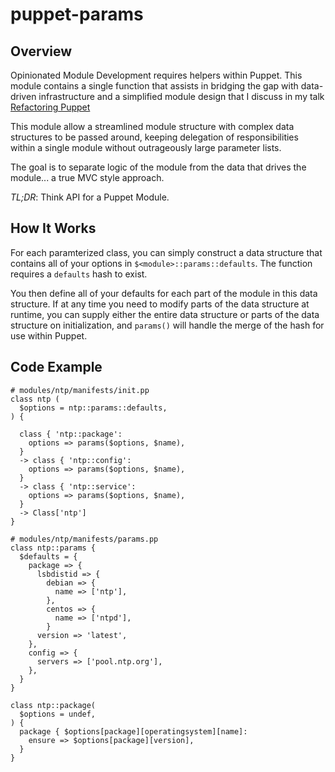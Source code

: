 # puppet-params

## Overview

Opinionated Module Development requires helpers within Puppet. This
module contains a single function that assists in bridging the gap with
data-driven infrastructure and a simplified module design that I discuss
in my talk [Refactoring Puppet](https://speakerdeck.com/jfryman/refactoring-puppet)

This module allow a streamlined module structure with complex data
structures to be passed around, keeping delegation of responsibilities
within a single module without outrageously large parameter lists.

The goal is to separate logic of the module from the data that drives
the module... a true MVC style approach.

*TL;DR*: Think API for a Puppet Module.

## How It Works
For each paramterized class, you can simply construct a data structure
that contains all of your options in `$<module>::params::defaults`. The
function requires a `defaults` hash to exist.

You then define all of your defaults for each part of the module in this
data structure. If at any time you need to modify parts of the data
structure at runtime, you can supply either the entire data structure or
parts of the data structure on initialization, and `params()` will handle
the merge of the hash for use within Puppet.

## Code Example
```
# modules/ntp/manifests/init.pp
class ntp (
  $options = ntp::params::defaults,
) {

  class { 'ntp::package':
    options => params($options, $name),
  }
  -> class { 'ntp::config':
    options => params($options, $name),
  }
  -> class { 'ntp::service':
    options => params($options, $name),
  }
  -> Class['ntp']
}

# modules/ntp/manifests/params.pp
class ntp::params {
  $defaults = {
    package => {
      lsbdistid => {
        debian => {
          name => ['ntp'],
        },
        centos => {
          name => ['ntpd'],
        }
      version => 'latest',
    },
    config => {
      servers => ['pool.ntp.org'],
    },
  }
}

class ntp::package(
  $options = undef,
) {
  package { $options[package][operatingsystem][name]:
    ensure => $options[package][version],
  }
}
```

